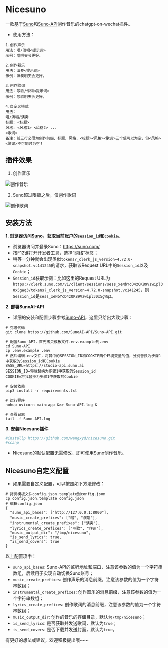 # Nicesuno

一款基于[Suno](https://suno.com/)和[Suno-API](https://github.com/SunoAI-API/Suno-API)创作音乐的chatgpt-on-wechat插件。

+ 使用方法：
```
1.创作声乐
用法：唱/演唱<提示词>
示例：唱明天会更好。

2.创作器乐
用法：演奏<提示词>
示例：演奏明天会更好。

3.创作歌词
用法：写歌/作词<提示词>
示例：写歌明天会更好。

4.自定义模式
用法：
唱/演唱/演奏
标题: <标题>
风格: <风格1> <风格2> ...
<歌词>
备注：前三行必须为创作前缀、标题、风格，<标题><风格><歌词>三个值可以为空，但<风格><歌词>不可同时为空！
```

## 插件效果

1. 创作音乐

![创作音乐](./images/创作音乐.jpg)

2. Suno超过限额之后，仅创作歌词

![创作歌词](./images/创作歌词.jpg)

## 安装方法

**1. 浏览器访问[Suno](https://suno.com/)，获取当前账户的`session_id`和`Cookie`。**

+ 浏览器访问并登录Suno：https://suno.com/
+ 按F12键打开开发者工具，选择“网络”标签；
+ 稍等一分钟就会出现类似`tokens?_clerk_js_version=4.72.0-snapshot.vc141245`的请求，获取该Request URL中的`Session_id`以及`Cookie`；
+ `Session_id`获取示例：比如这里的Request URL为`https://clerk.suno.com/v1/client/sessions/sess_xeNbYcD4zOK89Vzwipl30x5gWq3/tokens?_clerk_js_version=4.72.0-snapshot.vc141245`，则`Session_id`是`sess_xeNbYcD4zOK89Vzwipl30x5gWq3`。

**2. 部署SunoAI-API**

+ 详细的安装和配置步骤参考[Suno-API](https://github.com/SunoAI-API/Suno-API)，这里只给出大致步骤：
```shell
# 克隆代码
git clone https://github.com/SunoAI-API/Suno-API.git

# 配置Suno-API，首先拷贝模板文件.env.example到.env
cd Suno-API
cp .env.example .env
# 然后编辑.env文件，将其中的SESSION_ID和COOKIE两个环境变量的值，分别替换为步骤1中获取的Session_id和Cookie
BASE_URL=https://studio-api.suno.ai
SESSION_ID=将我替换为步骤1中获取的Session_id
COOKIE=将我替换为步骤1中获取的Cookie

# 安装依赖
pip3 install -r requirements.txt

# 运行程序
nohup uvicorn main:app &>> Suno-API.log &

# 查看日志
tail -f Suno-API.log
```

**3. 安装Nicesuno插件**

```sh
#installp https://github.com/wangxyd/nicesuno.git
#scanp
```
+ Nicesuno的默认配置无需修改，即可使用Suno创作音乐。

## Nicesuno自定义配置

+ 如果需要自定义配置，可以按照如下方法修改：
```shell
# 拷贝模板文件config.json.template到config.json
cp config.json.template config.json
# 编辑config.json
{
  "suno_api_bases": ["http://127.0.0.1:8000"],
  "music_create_prefixes": ["唱", "演唱"],
  "instrumental_create_prefixes": ["演奏"],
  "lyrics_create_prefixes": ["写歌", "作词"],
  "music_output_dir": "/tmp/nicesuno",
  "is_send_lyrics": true,
  "is_send_covers": true
}
```

以上配置项中：

- `suno_api_bases`: Suno-API的监听地址和端口，注意该参数的值为一个字符串数组，后续用于实现自动切换Suno账号；
- `music_create_prefixes`: 创作声乐的消息前缀，注意该参数的值为一个字符串数组；
- `instrumental_create_prefixes`: 创作器乐的消息前缀，注意该参数的值为一个字符串数组；
- `lyrics_create_prefixes`: 创作歌词的消息前缀，注意该参数的值为一个字符串数组；
- `music_output_dir`: 创作的音乐的存储目录，默认为`/tmp/nicesuno`；
- `is_send_lyrics`: 是否获取并发送歌词，默认为`true`；
- `is_send_covers`: 是否下载并发送封面，默认为`true`。

有更好的想法或建议，欢迎积极提出哦~~~